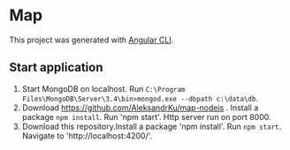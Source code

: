 # Map
This project was generated with [Angular CLI](https://github.com/angular/angular-cli).

## Start application

1. Start MongoDB on localhost. Run `C:\Program Files\MongoDB\Server\3.4\bin>mongod.exe --dbpath c:\data\db`.
2. Download https://github.com/AleksandrKu/map-nodejs . Install a package `npm install`. Run 'npm start'. Http server run on port 8000. 
3. Download this repository.Install a package 'npm install'. Run `npm start`. Navigate to 'http://localhost:4200/'.


